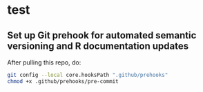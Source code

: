# test

## Set up Git prehook for automated semantic versioning and R documentation updates

After pulling this repo, do:

```bash
git config --local core.hooksPath ".github/prehooks"
chmod +x .github/prehooks/pre-commit 
```

